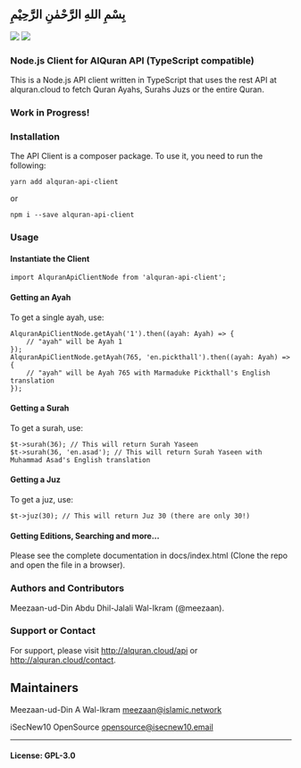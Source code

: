 ## بِسْمِ اللهِ الرَّحْمٰنِ الرَّحِيْمِ

[![](https://img.shields.io/github/release/islamic-network/alquran-api-client-node.svg)](https://github.com/islamic-network/alquran-api-client-node/releases)
[![](https://img.shields.io/github/license/islamic-network/alquran-api-client-node.svg)](https://github.com/islamic-network/alquran-api-client-node/blob/master/LICENSE.md)

### Node.js Client for AlQuran API  (TypeScript compatible)
This is a Node.js API client written in TypeScript that uses the rest API at alquran.cloud to fetch Quran Ayahs, Surahs Juzs or the entire Quran.

### Work in Progress!

### Installation
The API Client is a composer package. To use it, you need to run the following:
```
yarn add alquran-api-client
```
or
```
npm i --save alquran-api-client
```

### Usage

#### Instantiate the Client
```
import AlquranApiClientNode from 'alquran-api-client';

```

#### Getting an Ayah
To get a single ayah, use:
```
AlquranApiClientNode.getAyah('1').then((ayah: Ayah) => {
    // "ayah" will be Ayah 1
});
AlquranApiClientNode.getAyah(765, 'en.pickthall').then((ayah: Ayah) => {
    // "ayah" will be Ayah 765 with Marmaduke Pickthall's English translation
});
```

#### Getting a Surah
To get a surah, use:
```
$t->surah(36); // This will return Surah Yaseen
$t->surah(36, 'en.asad'); // This will return Surah Yaseen with Muhammad Asad's English translation
```

#### Getting a Juz
To get a juz, use:
```
$t->juz(30); // This will return Juz 30 (there are only 30!)
```

#### Getting Editions, Searching and more...
Please see the complete documentation in docs/index.html (Clone the repo and open the file in a browser).

### Authors and Contributors
Meezaan-ud-Din Abdu Dhil-Jalali Wal-Ikram (@meezaan).

### Support or Contact
For support, please visit http://alquran.cloud/api or http://alquran.cloud/contact.

## Maintainers

Meezaan-ud-Din A Wal-Ikram [meezaan@islamic.network](meezaan@islamic.network)

iSecNew10 OpenSource [opensource@isecnew10.email](opensource@isecnew10.email)

---

#### License: GPL-3.0
